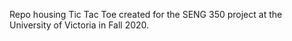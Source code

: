 Repo housing Tic Tac Toe created for the SENG 350 project at the University of Victoria in Fall 2020.